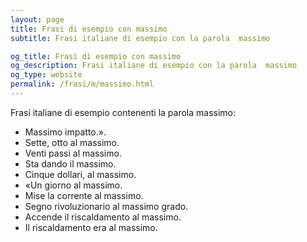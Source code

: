 ```yaml
---
layout: page
title: Frasi di esempio con massimo 
subtitle: Frasi italiane di esempio con la parola  massimo

og_title: Frasi di esempio con massimo 
og_description: Frasi italiane di esempio con la parola  massimo
og_type: website
permalink: /frasi/m/massimo.html
---
```


Frasi italiane di esempio contenenti la parola massimo:


- Massimo impatto.».
- Sette, otto al massimo.
- Venti passi al massimo.
- Sta dando il massimo.
- Cinque dollari, al massimo.
- «Un giorno al massimo.
- Mise la corrente al massimo.
- Segno rivoluzionario al massimo grado.
- Accende il riscaldamento al massimo.
- Il riscaldamento era al massimo.
